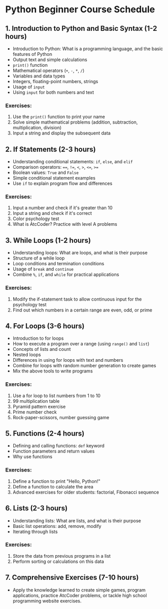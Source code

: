 # Python Beginner Course Schedule

## 1. Introduction to Python and Basic Syntax (1-2 hours)

- Introduction to Python: What is a programming language, and the basic features of Python
- Output text and simple calculations
- `print()` function
- Mathematical operators (`+`, `-`, `*`, `/`)
- Variables and data types
- Integers, floating-point numbers, strings
- Usage of `input`
- Using `input` for both numbers and text

### Exercises:
1. Use the `print()` function to print your name
2. Solve simple mathematical problems (addition, subtraction, multiplication, division)
3. Input a string and display the subsequent data

## 2. If Statements (2-3 hours)

- Understanding conditional statements: `if`, `else`, and `elif`
- Comparison operators: `==`, `!=`, `<`, `>`, `<=`, `>=`
- Boolean values: `True` and `False`
- Simple conditional statement examples
- Use `if` to explain program flow and differences

### Exercises:
1. Input a number and check if it's greater than 10
2. Input a string and check if it's correct
3. Color psychology test
4. What is AtcCoder? Practice with level A problems

## 3. While Loops (1-2 hours)

- Understanding loops: What are loops, and what is their purpose
- Structure of a while loop
- Loop conditions and termination conditions
- Usage of `break` and `continue`
- Combine `%`, `if`, and `while` for practical applications

### Exercises:
1. Modify the if-statement task to allow continuous input for the psychology test
2. Find out which numbers in a certain range are even, odd, or prime

## 4. For Loops (3-6 hours)

- Introduction to for loops
- How to execute a program over a range (using `range()` and `list`)
- Concepts of lists and count
- Nested loops
- Differences in using for loops with text and numbers
- Combine for loops with random number generation to create games
- Mix the above tools to write programs

### Exercises:
1. Use a for loop to list numbers from 1 to 10
2. 99 multiplication table
3. Pyramid pattern exercise
4. Prime number check
5. Rock-paper-scissors, number guessing game

## 5. Functions (2-4 hours)

- Defining and calling functions: `def` keyword
- Function parameters and return values
- Why use functions

### Exercises:
1. Define a function to print "Hello, Python!"
2. Define a function to calculate the area
3. Advanced exercises for older students: factorial, Fibonacci sequence

## 6. Lists (2-3 hours)

- Understanding lists: What are lists, and what is their purpose
- Basic list operations: add, remove, modify
- Iterating through lists

### Exercises:
1. Store the data from previous programs in a list
2. Perform sorting or calculations on this data

## 7. Comprehensive Exercises (7-10 hours)

- Apply the knowledge learned to create simple games, program applications, practice AtcCoder problems, or tackle high school programming website exercises.
